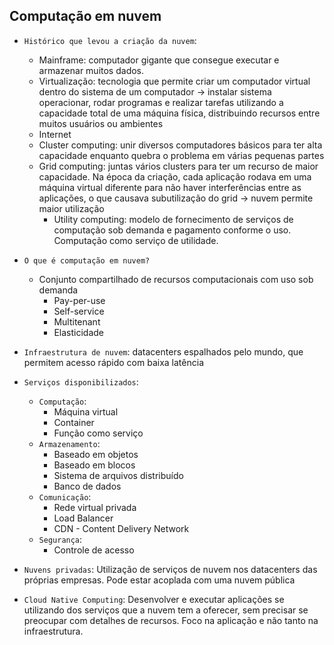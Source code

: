  ## Computação em nuvem

- `Histórico que levou a criação da nuvem`:
  - Mainframe: computador gigante que consegue executar e armazenar muitos dados.
  - Virtualização: tecnologia que permite criar um computador virtual dentro do sistema de um computador -> instalar sistema operacionar, rodar programas e realizar tarefas utilizando a capacidade total de uma máquina física, distribuindo recursos entre muitos usuários ou ambientes
  - Internet
  - Cluster computing: unir diversos computadores básicos para ter alta capacidade enquanto quebra o problema em várias pequenas partes
  - Grid computing: juntas vários clusters para ter um recurso de maior capacidade. Na época da criação, cada aplicação rodava em uma máquina virtual diferente para não haver interferências entre as aplicações, o que causava subutilização do grid -> nuvem permite maior utilização
    - Utility computing: modelo de fornecimento de serviços de computação sob demanda e pagamento conforme o uso. Computação como serviço de utilidade.


- `O que é computação em nuvem?`
  - Conjunto compartilhado de recursos computacionais com uso  sob demanda
    - Pay-per-use
    - Self-service
    - Multitenant
    - Elasticidade

- `Infraestrutura de nuvem`: datacenters espalhados pelo mundo, que permitem acesso rápido com baixa latência

- `Serviços disponibilizados`:
  - `Computação`:
    - Máquina virtual
    - Container
    - Função como serviço
  - `Armazenamento`:
    - Baseado em objetos
    - Baseado em blocos
    - Sistema de arquivos distribuído
    - Banco de dados
  - `Comunicação`:
    - Rede virtual privada
    - Load Balancer
    - CDN - Content Delivery Network
  - `Segurança`:
    - Controle de acesso

- `Nuvens privadas`: Utilização de serviços de nuvem nos datacenters das próprias empresas. Pode estar acoplada com uma nuvem pública
- `Cloud Native Computing`: Desenvolver e executar aplicações se utilizando dos serviços que a nuvem tem a oferecer, sem precisar se preocupar com detalhes de recursos. Foco na aplicação e não tanto na infraestrutura.

